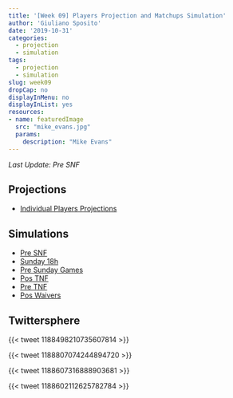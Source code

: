 ```yaml
---
title: '[Week 09] Players Projection and Matchups Simulation'
author: 'Giuliano Sposito'
date: '2019-10-31'
categories:
  - projection
  - simulation
tags:
  - projection
  - simulation
slug: week09
dropCap: no
displayInMenu: no
displayInList: yes
resources:
- name: featuredImage
  src: "mike_evans.jpg"
  params:
    description: "Mike Evans"
---
```


*Last Update: Pre SNF*

<!--more-->

## Projections

- [Individual Players Projections](/reports/ffa_players_projection_week9.html)

## Simulations

- [Pre SNF](/reports/dudes_simulation_week9_preSNF_v3.html)
- [Sunday 18h](/reports/dudes_simulation_week9_Sunday18h_v3.html)
- [Pre Sunday Games](/reports/dudes_simulation_week9_preSundayGames_v3.html)
- [Pos TNF](/reports/dudes_simulation_week9_posTNF_v3.html)
- [Pre TNF](/reports/dudes_simulation_week9_preTNF_v3.html)
- [Pos Waivers](/reports/dudes_simulation_week9_posWaivers_v3.html)

## Twittersphere

{{< tweet 1188498210735607814 >}}

{{< tweet 1188807074244894720 >}}

{{< tweet 1188607316888903681 >}}

{{< tweet 1188602112625782784 >}}

